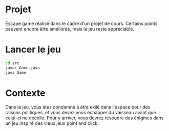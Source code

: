 # Projet

Escape game réalisé dans le cadre d'un projet de cours. 
Certains points peuvent encore être améliorés, mais le jeu reste appréciable.

# Lancer le jeu

```bash
cd src
javac Game.java
java Game
```

# Contexte

Dans le jeu, vous êtes condamné à être exilé dans l'espace pour des raisons politiques, et vous devez vous échapper du vaisseau avant que celui-ci ne décolle.
Pour y arriver, vous devrez résoudre des énigmes dans un jeu inspiré des vieux jeux point and click.
